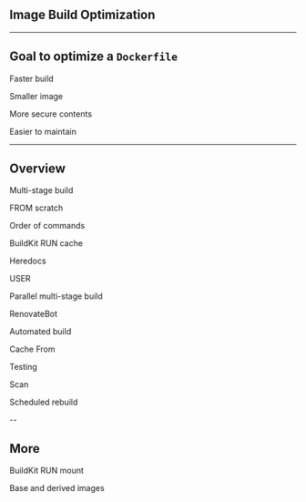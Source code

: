 <!-- .slide: id="heredocs" class="center" style="text-align: center; vertical-align: middle" -->

## Image Build Optimization

---

## Goal to optimize a `Dockerfile`

<i class="fas fa-running fa-2x" style="width: 2em; text-align: center;"></i> Faster build

<i class="fas fa-compress-arrows-alt fa-2x" style="width: 2em; text-align: center;"></i> Smaller image

<i class="fas fa-shield-alt fa-2x" style="width: 2em; text-align: center;"></i> More secure contents

<i class="fas fa-dumbbell fa-2x" style="width: 2em; text-align: center;"></i> Easier to maintain

---

## Overview

<div class="layout-double">

Multi-stage build <i class="fas fa-running"></i> <i class="fas fa-compress-arrows-alt"></i>

FROM scratch <i class="fas fa-shield-alt"></i> <i class="fas fa-compress-arrows-alt"></i>

Order of commands <i class="fas fa-running"></i>

BuildKit RUN cache <i class="fas fa-compress-arrows-alt"></i>

Heredocs <i class="fas fa-dumbbell"></i>

USER <i class="fas fa-shield-alt"></i>

Parallel multi-stage build <i class="fas fa-running"></i>

RenovateBot <i class="fas fa-shield-alt"></i>

Automated build <i class="fas fa-shield-alt"></i> <i class="fas fa-running"></i>

Cache From <i class="fas fa-running"></i>

Testing <i class="fas fa-shield-alt"></i>

Scan <i class="fas fa-shield-alt"></i>

Scheduled rebuild <i class="fas fa-shield-alt"></i>

</div>

--

## More

BuildKit RUN mount <i class="fas fa-compress-arrows-alt"></i> <i class="fas fa-running"></i>

Base and derived images <i class="fas fa-running"></i> <i class="fas fa-dumbbell"></i>

